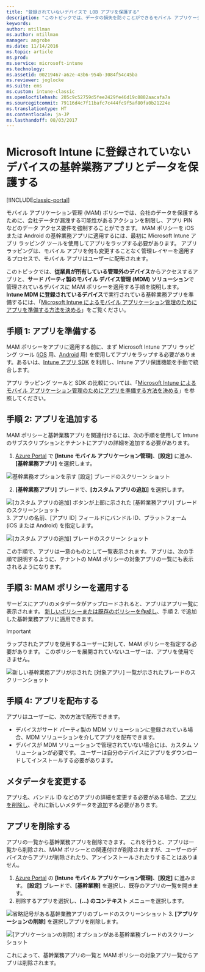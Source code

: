 ```yaml
---
title: "登録されていないデバイスで LOB アプリを保護する"
description: "このトピックでは、データの損失を防ぐことができるモバイル アプリケーション管理ポリシーを適用できるように、カスタム基幹業務アプリを準備する方法について説明します。"
keywords: 
author: mtillman
ms.author: mtillman
manager: angrobe
ms.date: 11/14/2016
ms.topic: article
ms.prod: 
ms.service: microsoft-intune
ms.technology: 
ms.assetid: 00219467-a62e-43b6-954b-3084f54c45ba
ms.reviewer: joglocke
ms.suite: ems
ms.custom: intune-classic
ms.openlocfilehash: 205c9c52759d5fee2429fe46d19c8882aacafa7a
ms.sourcegitcommit: 79116d4c7f11bafc7c444fc9f5af80fa0b21224e
ms.translationtype: HT
ms.contentlocale: ja-JP
ms.lasthandoff: 08/03/2017
---
```

# <a name="protect-line-of-business-apps-and-data-on-devices-that-are-not-enrolled-in-microsoft-intune"></a>Microsoft Intune に登録されていないデバイスの基幹業務アプリとデータを保護する

[!INCLUDE[classic-portal](../includes/classic-portal.md)]

モバイル アプリケーション管理 (MAM) ポリシーでは、会社のデータを保護するために、会社データが漏洩する可能性があるアクションを制限し、アプリ PIN などのデータ アクセス要件を強制することができます。 MAM ポリシーを iOS または Android の基幹業務アプリに適用するには、最初に Microsoft Intune アプリ ラッピング ツールを使用してアプリをラップする必要があります。 アプリ ラッピングは、モバイル アプリを何も変更することなく管理レイヤーを適用するプロセスで、モバイル アプリはユーザーに配布されます。  

このトピックでは、**従業員が所有している管理外のデバイス**からアクセスするアプリと、**サード パーティ製のモバイル デバイス管理 (MDM) ソリューション**で管理されているデバイスに MAM ポリシーを適用する手順を説明します。  **Intune MDM に登録されているデバイス**で実行されている基幹業務アプリを準備するには、「[Microsoft Intune によるモバイル アプリケーション管理のためにアプリを準備する方法を決める](/intune/apps-prepare-mobile-application-management)」をご覧ください。


##  <a name="step-1-prepare-the-app"></a>手順 1: アプリを準備する

MAM ポリシーをアプリに適用する前に、まず Microsoft Intune アプリ ラッピング ツール ([iOS](/intune/app-wrapper-prepare-ios) 用、[Android](/intune/app-wrapper-prepare-android) 用) を使用してアプリをラップする必要があります。あるいは、[Intune アプリ SDK](/intune/app-sdk) を利用し、Intune アプリ保護機能を手動で統合します。

アプリ ラッピング ツールと SDK の比較については、「[Microsoft Intune によるモバイル アプリケーション管理のためにアプリを準備する方法を決める](/intune/apps-prepare-mobile-application-management)」を参照してください。

## <a name="step-2-add-the-app"></a>手順 2: アプリを追加する

MAM ポリシーと基幹業務アプリを関連付けるには、次の手順を使用して Intune のサブスクリプションとテナントにアプリの詳細を追加する必要があります。

1. [Azure Portal](https://portal.azure.com/) で **[Intune モバイル アプリケーション管理]**、**[設定]** に進み、**[基幹業務アプリ]** を選択します。

  ![基幹業務オプションを示す [設定] ブレードのスクリーン ショット](../media/mam-azure-portal-lob-on-settings.png)

2. **[基幹業務アプリ]** ブレードで、**[カスタム アプリの追加]** を選択します。

  ![[カスタム アプリの追加] ボタンが上部に示された [基幹業務アプリ] ブレードのスクリーンショット](../media/mam-azure-portal-add-lob-app-action.png)
3.  アプリの名前、[アプリ ID] フィールドにバンドル ID、プラットフォーム (iOS または Android) を指定します。

  ![[カスタム アプリの追加] ブレードのスクリーン ショット](../media/mam-azure-portal-add-app-details.png)

  この手順で、アプリは一意のものとして一覧表示されます。 アプリは、次の手順で説明するように、テナントの MAM ポリシーの対象アプリの一覧にも表示されるようになります。

## <a name="step-3-apply-mam-policies"></a>手順 3: MAM ポリシーを適用する
サービスにアプリのメタデータがアップロードされると、アプリはアプリ一覧に表示されます。 [新しいポリシーまたは既存のポリシーを作成し](create-and-deploy-mobile-app-management-policies-with-microsoft-intune.md)、手順 2. で追加した基幹業務アプリに適用できます。

>[!IMPORTANT]
>ラップされたアプリを使用するユーザーに対して、MAM ポリシーを指定する必要があります。  このポリシーを展開されていないユーザーは、アプリを使用できません。


  ![新しい基幹業務アプリが示された [対象アプリ] 一覧が示されたブレードのスクリーンショット](../media/mam-azure-portal-lob-on-targeted-app-list.png)
## <a name="step-4-distribute-the-app"></a>手順 4: アプリを配布する
アプリはユーザーに、次の方法で配布できます。
* デバイスがサード パーティ製の MDM ソリューションに登録されている場合、MDM ソリューションを介してアプリを配布できます。
* デバイスが MDM ソリューションで管理されていない場合には、カスタム ソリューションが必要です。 ユーザーは自分のデバイスにアプリをダウンロードしてインストールする必要があります。

## <a name="change-the-metadata"></a>メタデータを変更する
アプリ名、バンドル ID などのアプリの詳細を変更する必要がある場合、[アプリを削除し](#remove-apps)、それに新しいメタデータを[追加](#step-2-add-the-app)する必要があります。

##  <a name="remove-apps"></a>アプリを削除する
アプリの一覧から基幹業務アプリを削除できます。 これを行うと、アプリは一覧から削除され、MAM ポリシーとの関連付けが削除されますが、ユーザーのデバイスからアプリが削除されたり、アンインストールされたりすることはありません。  

1.  [Azure Portal](https://portal.azure.com/) の **[Intune モバイル アプリケーション管理]**、**[設定]** に進みます。 **[設定]** ブレードで、**[基幹業務]** を選択し、既存のアプリの一覧を開きます。  
2.  削除するアプリを選択し、**(...) のコンテキスト** メニューを選択します。

  ![省略記号がある基幹業務アプリのブレードのスクリーンショット](../media/mam-azure-portal-lob-context-menu.png)
3.  **[アプリケーションの削除]** を選択しアプリを削除します。

  ![[アプリケーションの削除] オプションがある基幹業務ブレードのスクリーンショット](../media/mam-azure-portal-delete-app.png)

  これによって、基幹業務アプリの一覧と MAM ポリシーの対象アプリ一覧からアプリは削除されます。
